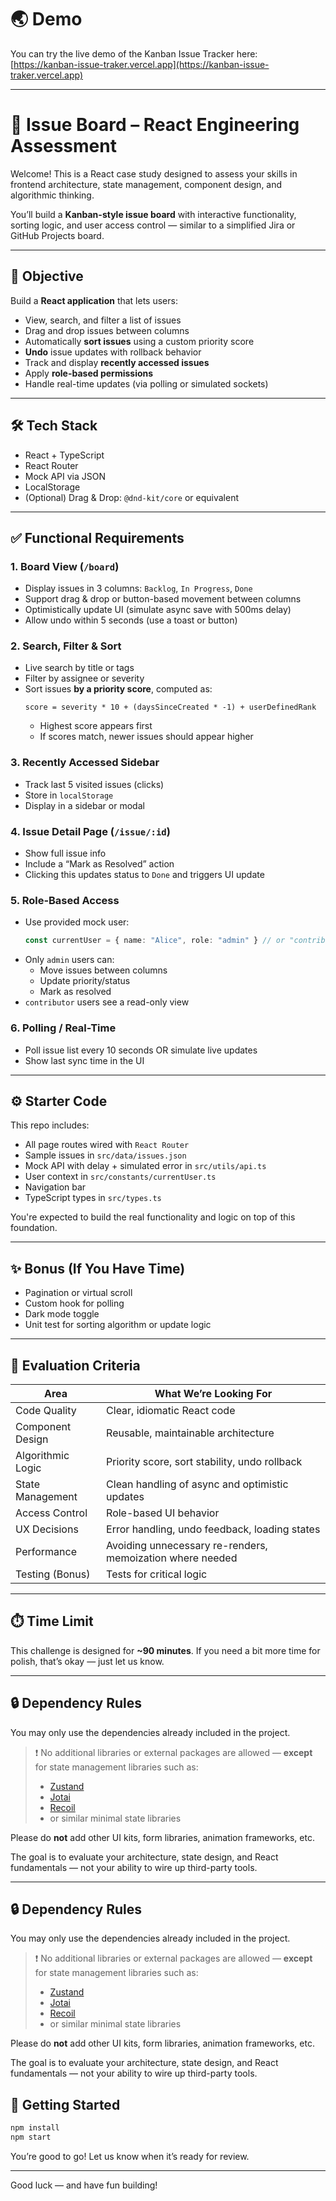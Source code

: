 # 🌏 Demo

You can try the live demo of the Kanban Issue Tracker here:  
[https://kanban-issue-traker.vercel.app](https://kanban-issue-traker.vercel.app)

---

# 🧠 Issue Board – React Engineering Assessment

Welcome! This is a React case study designed to assess your skills in frontend architecture, state management, component design, and algorithmic
thinking.

You’ll build a **Kanban-style issue board** with interactive functionality, sorting logic, and user access control — similar to a simplified Jira or
GitHub Projects board.

---

## 🎯 Objective

Build a **React application** that lets users:

- View, search, and filter a list of issues
- Drag and drop issues between columns
- Automatically **sort issues** using a custom priority score
- **Undo** issue updates with rollback behavior
- Track and display **recently accessed issues**
- Apply **role-based permissions**
- Handle real-time updates (via polling or simulated sockets)

---

## 🛠️ Tech Stack

- React + TypeScript
- React Router
- Mock API via JSON
- LocalStorage
- (Optional) Drag & Drop: `@dnd-kit/core` or equivalent

---

## ✅ Functional Requirements

### 1. **Board View (`/board`)**

- Display issues in 3 columns: `Backlog`, `In Progress`, `Done`
- Support drag & drop or button-based movement between columns
- Optimistically update UI (simulate async save with 500ms delay)
- Allow undo within 5 seconds (use a toast or button)

### 2. **Search, Filter & Sort**

- Live search by title or tags
- Filter by assignee or severity
- Sort issues **by a priority score**, computed as:
  ```
  score = severity * 10 + (daysSinceCreated * -1) + userDefinedRank
  ```
    - Highest score appears first
    - If scores match, newer issues should appear higher

### 3. **Recently Accessed Sidebar**

- Track last 5 visited issues (clicks)
- Store in `localStorage`
- Display in a sidebar or modal

### 4. **Issue Detail Page (`/issue/:id`)**

- Show full issue info
- Include a “Mark as Resolved” action
- Clicking this updates status to `Done` and triggers UI update

### 5. **Role-Based Access**

- Use provided mock user:
  ```ts
  const currentUser = { name: "Alice", role: "admin" } // or "contributor"
  ```
- Only `admin` users can:
    - Move issues between columns
    - Update priority/status
    - Mark as resolved
- `contributor` users see a read-only view

### 6. **Polling / Real-Time**

- Poll issue list every 10 seconds OR simulate live updates
- Show last sync time in the UI

---

## ⚙️ Starter Code

This repo includes:

- All page routes wired with `React Router`
- Sample issues in `src/data/issues.json`
- Mock API with delay + simulated error in `src/utils/api.ts`
- User context in `src/constants/currentUser.ts`
- Navigation bar
- TypeScript types in `src/types.ts`

You're expected to build the real functionality and logic on top of this foundation.

---

## ✨ Bonus (If You Have Time)

- Pagination or virtual scroll
- Custom hook for polling
- Dark mode toggle
- Unit test for sorting algorithm or update logic

---

## 🧪 Evaluation Criteria

| Area              | What We’re Looking For                                    |
|-------------------|-----------------------------------------------------------|
| Code Quality      | Clear, idiomatic React code                               |
| Component Design  | Reusable, maintainable architecture                       |
| Algorithmic Logic | Priority score, sort stability, undo rollback             |
| State Management  | Clean handling of async and optimistic updates            |
| Access Control    | Role-based UI behavior                                    |
| UX Decisions      | Error handling, undo feedback, loading states             |
| Performance       | Avoiding unnecessary re-renders, memoization where needed |
| Testing (Bonus)   | Tests for critical logic                                  |

---

## ⏱️ Time Limit

This challenge is designed for **~90 minutes**. If you need a bit more time for polish, that’s okay — just let us know.

---

## 🔒 Dependency Rules

You may only use the dependencies already included in the project.

> ❗ No additional libraries or external packages are allowed — **except** for state management libraries such as:
> - [Zustand](https://github.com/pmndrs/zustand)
> - [Jotai](https://github.com/pmndrs/jotai)
> - [Recoil](https://recoiljs.org/)
> - or similar minimal state libraries

Please do **not** add other UI kits, form libraries, animation frameworks, etc.

The goal is to evaluate your architecture, state design, and React fundamentals — not your ability to wire up third-party tools.


---

## 🔒 Dependency Rules

You may only use the dependencies already included in the project.

> ❗ No additional libraries or external packages are allowed — **except** for state management libraries such as:
> - [Zustand](https://github.com/pmndrs/zustand)
> - [Jotai](https://github.com/pmndrs/jotai)
> - [Recoil](https://recoiljs.org/)
> - or similar minimal state libraries

Please do **not** add other UI kits, form libraries, animation frameworks, etc.

The goal is to evaluate your architecture, state design, and React fundamentals — not your ability to wire up third-party tools.

## 🚀 Getting Started

```bash
npm install
npm start
```

You’re good to go! Let us know when it’s ready for review.

---

Good luck — and have fun building!
